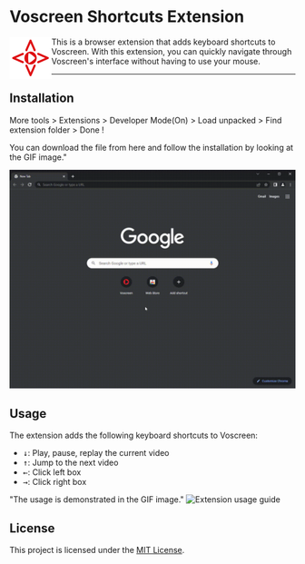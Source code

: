 # Voscreen Shortcuts Extension
<img align="left" width="74" height="74" src="./readme/voscreen-shortcuts.png">
This is a browser extension that adds keyboard shortcuts to Voscreen. With this extension, you can quickly navigate through Voscreen's interface without having to use your mouse.

---

## Installation

More tools > Extensions > Developer Mode(On) > Load unpacked > Find extension folder > Done !

You can download the file from here and follow the installation by looking at the GIF image."

![Extension installation guide](./readme/install.gif)

## Usage

The extension adds the following keyboard shortcuts to Voscreen:

- <kbd>↓</kbd>: Play, pause, replay the current video
- <kbd>↑</kbd>: Jump to the next video
- <kbd>←</kbd>: Click left box
- <kbd>→</kbd>: Click right box

"The usage is demonstrated in the GIF image."
![Extension usage guide](./readme/usage.gif)

## License

This project is licensed under the [MIT License](./LICENSE).
